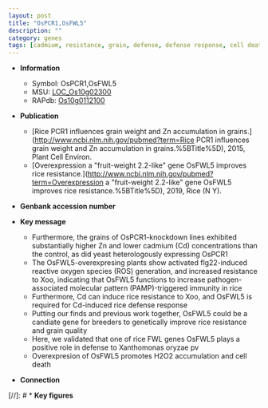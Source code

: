 ```yaml
---
layout: post
title: "OsPCR1,OsFWL5"
description: ""
category: genes
tags: [cadmium, resistance, grain, defense, defense response, cell death, immunity, quality, reactive oxygen species, grain quality]
---
```


* **Information**  
    + Symbol: OsPCR1,OsFWL5  
    + MSU: [LOC_Os10g02300](http://rice.uga.edu/cgi-bin/ORF_infopage.cgi?orf=LOC_Os10g02300)  
    + RAPdb: [Os10g0112100](https://rapdb.dna.affrc.go.jp/locus/?name=Os10g0112100)  

* **Publication**  
    + [Rice PCR1 influences grain weight and Zn accumulation in grains.](http://www.ncbi.nlm.nih.gov/pubmed?term=Rice PCR1 influences grain weight and Zn accumulation in grains.%5BTitle%5D), 2015, Plant Cell Environ.
    + [Overexpression a &quot;fruit-weight 2.2-like&quot; gene OsFWL5 improves rice resistance.](http://www.ncbi.nlm.nih.gov/pubmed?term=Overexpression a &quot;fruit-weight 2.2-like&quot; gene OsFWL5 improves rice resistance.%5BTitle%5D), 2019, Rice (N Y).

* **Genbank accession number**  

* **Key message**  
    + Furthermore, the grains of OsPCR1-knockdown lines exhibited substantially higher Zn and lower cadmium (Cd) concentrations than the control, as did yeast heterologously expressing OsPCR1
    + The OsFWL5-overexpresing plants show activated flg22-induced reactive oxygen species (ROS) generation, and increased resistance to Xoo, indicating that OsFWL5 functions to increase pathogen-associated molecular pattern (PAMP)-triggered immunity in rice
    + Furthermore, Cd can induce rice resistance to Xoo, and OsFWL5 is required for Cd-induced rice defense response
    + Putting our finds and previous work together, OsFWL5 could be a candiate gene for breeders to genetically improve rice resistance and grain quality
    + Here, we validated that one of rice FWL genes OsFWL5 plays a positive role in defense to Xanthomonas oryzae pv
    + Overexpresion of OsFWL5 promotes H2O2 accumulation and cell death

* **Connection**  

[//]: # * **Key figures**  


